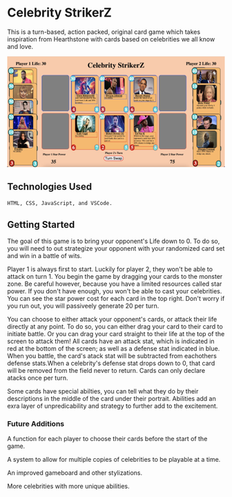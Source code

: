 # Celebrity StrikerZ

This is a turn-based, action packed, original card game which takes inspiration from Hearthstone with cards based on celebrities we all know and love.

![Game](./Gameplay%20images/AF194602-98D9-4C6F-8934-EF2FC79F2CCE.jpeg "Celebrity StrikerZ")

## Technologies Used

    HTML, CSS, JavaScript, and VSCode.

## Getting Started

The goal of this game is to bring your opponent's Life down to 0. To do so, you will need to out strategize your opponent with your randomized card set and win in a battle of wits. 

Player 1 is always first to start. Luckily for player 2, they won't be able to attack on turn 1. You begin the game by dragging your cards to the monster zone. Be careful however, because you have a limited resources called star power. If you don't have enough, you won't be able to cast your celebrities. You can see the star power cost for each card in the top right. Don't worry if you run out, you will passiveely generate 20 per turn.

You can choose to either attack your opponent's cards, or attack their life directly at any point. To do so, you can either drag your card to their card to initiate battle. Or you can drag your card straight to their life at the top of the screen to attack them! All cards have an attack stat, which is indicated in red at the bottom of the screen; as well as a defense stat indicated in blue. When you battle, the card's atack stat will be subtracted from eachothers defense stats.When a celebrity's defense stat drops down to 0, that card will be removed from the field never to return. Cards can only declare atacks once per turn.

Some cards have special abilties, you can tell what they do by their descriptions in the middle of the card under their portrait. Abilities add an exra layer of unpredicability and strategy to further add to the excitement.

### Future Additions

A function for each player to choose their cards before the start of the game.

A system to allow for multiple copies of celebrities to be playable at a time.

An improved gameboard and other stylizations.

More celebrities with more unique abilities.
